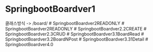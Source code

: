 ﻿# SpringbootBoardver1

클래스방식 ->  /board/
#   S p r i n g b o o t B o a r d v e r 2 R E A D O N L Y  
 #   S p r i n g b o o t B o a r d v e r 2 R E A D O N L Y  
 #   S p r i n g b o o t B o a r d v e r 2 . 2 C R E A T E  
 #   S p r i n g b o o t B o a r d v e r 2 . 3 C R U D  
 #   S p r i n g b o o t B o a r d v e r 3 . 1 B o a r d R e a d  
 #   S p r i n g b o o t B o a r d v e r 3 . 2 B o a r d N P o s t  
 #   S p r i n g b o o t B o a r d v e r 3 . 3 1 D e t a i l  
 #   S p r i n g b o o t B o a r d v e r 4 . 0  
 